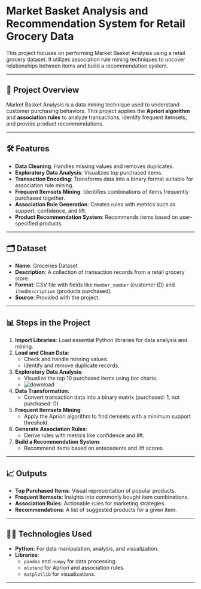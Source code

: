 # Market Basket Analysis and Recommendation System for Retail Grocery Data

This project focuses on performing Market Basket Analysis using a retail grocery dataset. It utilizes association rule mining techniques to uncover relationships between items and build a recommendation system.

---

## 📂 Project Overview

Market Basket Analysis is a data mining technique used to understand customer purchasing behaviors. This project applies the **Apriori algorithm** and **association rules** to analyze transactions, identify frequent itemsets, and provide product recommendations.

---

## 🛠️ Features

- **Data Cleaning**: Handles missing values and removes duplicates.
- **Exploratory Data Analysis**: Visualizes top purchased items.
- **Transaction Encoding**: Transforms data into a binary format suitable for association rule mining.
- **Frequent Itemsets Mining**: Identifies combinations of items frequently purchased together.
- **Association Rule Generation**: Creates rules with metrics such as support, confidence, and lift.
- **Product Recommendation System**: Recommends items based on user-specified products.

---

## 🗂️ Dataset

- **Name**: Groceries Dataset
- **Description**: A collection of transaction records from a retail grocery store.
- **Format**: CSV file with fields like `Member_number` (customer ID) and `itemDescription` (products purchased).
- **Source**: Provided with the project.

---

## 📊 Steps in the Project

1. **Import Libraries**: Load essential Python libraries for data analysis and mining.
2. **Load and Clean Data**:
   - Check and handle missing values.
   - Identify and remove duplicate records.
3. **Exploratory Data Analysis**:
   - Visualize the top 10 purchased items using bar charts.
   - ![download](https://github.com/user-attachments/assets/e9c89c3f-fd80-4070-8c7c-5e8c32ff8587)
4. **Data Transformation**:
   - Convert transaction data into a binary matrix (purchased: 1, not purchased: 0).
5. **Frequent Itemsets Mining**:
   - Apply the Apriori algorithm to find itemsets with a minimum support threshold.
6. **Generate Association Rules**:
   - Derive rules with metrics like confidence and lift.
7. **Build a Recommendation System**:
   - Recommend items based on antecedents and lift scores.

---

## 📈 Outputs

- **Top Purchased Items**: Visual representation of popular products.
- **Frequent Itemsets**: Insights into commonly bought item combinations.
- **Association Rules**: Actionable rules for marketing strategies.
- **Recommendations**: A list of suggested products for a given item.

---

## 🧑‍💻 Technologies Used

- **Python**: For data manipulation, analysis, and visualization.
- **Libraries**:
  - `pandas` and `numpy` for data processing.
  - `mlxtend` for Apriori and association rules.
  - `matplotlib` for visualizations.

---
